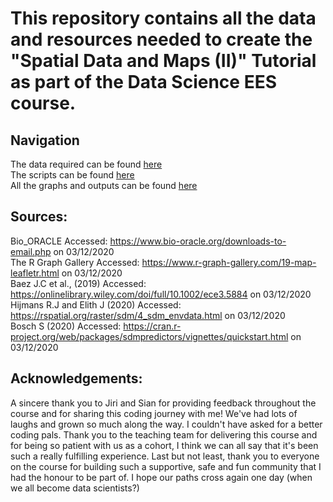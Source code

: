 # This repository contains all the data and resources needed to create the "Spatial Data and Maps (II)" Tutorial as part of the Data Science EES course. 

## Navigation
The data required can be found [here](https://github.com/EdDataScienceEES/tutorial-nicolelikesharks/tree/master/Data)  
The scripts can be found [here](https://github.com/EdDataScienceEES/tutorial-nicolelikesharks/tree/master/Script)  
All the graphs and outputs can be found [here](https://github.com/EdDataScienceEES/tutorial-nicolelikesharks/tree/master/Output)  

## Sources:   
Bio_ORACLE Accessed: https://www.bio-oracle.org/downloads-to-email.php on 03/12/2020    
The R Graph Gallery Accessed: https://www.r-graph-gallery.com/19-map-leafletr.html on 03/12/2020  
Baez J.C et al., (2019) Accessed: https://onlinelibrary.wiley.com/doi/full/10.1002/ece3.5884 on 03/12/2020  
Hijmans R.J  and Elith J (2020) Accessed: https://rspatial.org/raster/sdm/4_sdm_envdata.html on 03/12/2020  
Bosch S (2020) Accessed: https://cran.r-project.org/web/packages/sdmpredictors/vignettes/quickstart.html on 03/12/2020  


## Acknowledgements: 

A sincere thank you to Jiri and Sian for providing feedback throughout the course and for sharing this coding journey with me! We've had lots of laughs and grown so much along the way. 
I couldn't have asked for a better coding pals. Thank you to the teaching team for delivering this course and for being so patient with us as a cohort, I think we can all say that it's been
such a really fulfilling experience. Last but not least, thank you to everyone on the course for building such a supportive, safe and fun community that I had the honour to be part of. I
hope our paths cross again one day (when we all become data scientists?) 
